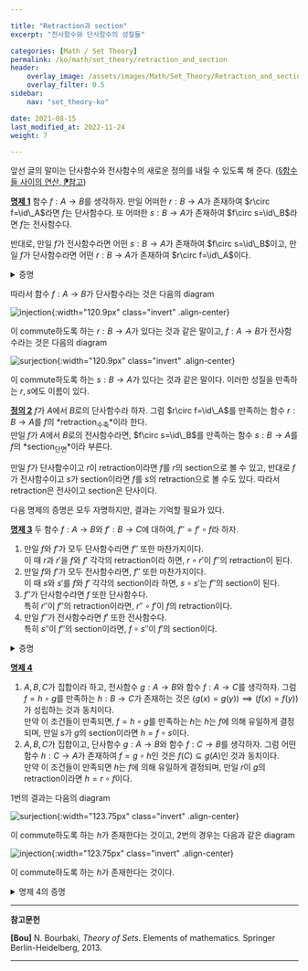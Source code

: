 ```yaml
---

title: "Retraction과 section"
excerpt: "전사함수와 단사함수의 성질들"

categories: [Math / Set Theory]
permalink: /ko/math/set_theory/retraction_and_section
header:
    overlay_image: /assets/images/Math/Set_Theory/Retraction_and_section.png
    overlay_filter: 0.5
sidebar: 
    nav: "set_theory-ko"

date: 2021-08-15
last_modified_at: 2022-11-24
weight: 7

---
```


앞선 글의 말미는 단사함수와 전사함수의 새로운 정의를 내릴 수 있도록 해 준다. ([§함수들 사이의 연산, ⁋참고](/ko/math/set_theory/operation_of_functions#rmk1))

<div class="proposition" markdown="1">

<ins id="prop1">**명제 1**</ins> 함수 $f:A\rightarrow B$를 생각하자. 만일 어떠한 $r:B\rightarrow A$가 존재하여 $r\circ f=\id\_A$라면 $f$는 단사함수다. 또 어떠한 $s:B\rightarrow A$가 존재하여 $f\circ s=\id\_B$라면 $f$는 전사함수다.  

반대로, 만일 $f$가 전사함수라면 어떤 $s:B\rightarrow A$가 존재하여 $f\circ s=\id\_B$이고, 만일 $f$가 단사함수라면 어떤 $r:B\rightarrow A$가 존재하여 $r\circ f=\id\_A$이다.

</div>
<details class="proof" markdown="1">
<summary>증명</summary>
두 번째 부분은 이미 이전 글에서 보였다. 따라서 처음 부분만 보이면 된다. 우선 $r\circ f=\id\_A$라 하자. 만일 $f(x)=f(y)$라면 

$$x=\id_{A}(x)=(r\circ f)(x)=r\circ(f(x))=r\circ(f(y))=(r\circ f)(y)=\id_{A}(y)=y$$ 

이므로 $f$는 단사함수이다. 이와 비슷하게, 만일 $f\circ s=\id\_{B}$라면 임의의 $y\in B$에 대하여

$$y=\id_{B}(y)=(f\circ s)(y)=f(s(y))$$ 

이므로 $y\in f(A)$이고, 따라서 $f$는 전사함수이다.

</details>

따라서 함수 $f:A\rightarrow B$가 단사함수라는 것은 다음의 diagram 

![injection](/assets/images/Math/Set_Theory/Retraction_and_section-1.png){:width="120.9px" class="invert" .align-center}

이 commute하도록 하는 $r:B\rightarrow A$가 있다는 것과 같은 말이고, $f:A\rightarrow B$가 전사함수라는 것은 다음의 diagram

![surjection](/assets/images/Math/Set_Theory/Retraction_and_section-2.png){:width="120.9px" class="invert" .align-center}

이 commute하도록 하는 $s:B\rightarrow A$가 있다는 것과 같은 말이다. 이러한 성질을 만족하는 $r,s$에도 이름이 있다.

<div class="definition" markdown="1">

<ins id="def2">**정의 2**</ins> $f$가 $A$에서 $B$로의 단사함수라 하자. 그럼 $r\circ f=\id\_A$를 만족하는 함수 $r:B\rightarrow A$를 $f$의 *retraction<sub>수축</sub>*이라 한다.  
만일 $f$가 $A$에서 $B$로의 전사함수라면, $f\circ s=\id\_B$를 만족하는 함수 $s:B\rightarrow A$를 $f$의 *section<sub>단면</sub>*이라 부른다.

</div>

만일 $f$가 단사함수이고 $r$이 retraction이라면 $f$를 $r$의 section으로 볼 수 있고, 반대로 $f$가 전사함수이고 $s$가 section이라면 $f$를 $s$의 retraction으로 볼 수도 있다. 따라서 retraction은 전사이고 section은 단사이다.

다음 명제의 증명은 모두 자명하지만, 결과는 기억할 필요가 있다.

<div class="proposition" markdown="1">

<ins id="prop3">**명제 3**</ins> 두 함수 $f:A\rightarrow B$와 $f':B\rightarrow C$에 대하여, $f''=f'\circ f$라 하자.

1. 만일 $f$와 $f'$가 모두 단사함수라면 $f''$ 또한 마찬가지이다.  
   이 때 $r$과 $r'$을 $f$와 $f'$ 각각의 retraction이라 하면, $r\circ r'$이 $f''$의 retraction이 된다.
2. 만일 $f$와 $f'$가 모두 전사함수라면, $f''$ 또한 마찬가지이다.  
   이 때 $s$와 $s'$를 $f$와 $f'$ 각각의 section이라 하면, $s\circ s'$는 $f''$의 section이 된다.
3. $f''$가 단사함수라면 $f$ 또한 단사함수다.  
   특히 $r''$이 $f''$의 retraction이라면, $r''\circ f'$이 $f$의 retraction이다.
4. 만일 $f''$가 전사함수라면 $f'$ 또한 전사함수다.  
   특히 $s''$이 $f''$의 section이라면, $f\circ s''$이 $f'$의 section이다.
</div>

<details class="proof" markdown="1">
<summary>증명</summary>

1. 우선 $f''(a\_1)=f''(a\_2)$라 하자. 그럼 $f'(f(a\_1))=f'(f(a\_2))$이므로, $f'$와 $f$가 단사라는 사실을 순서대로 써 주면 $a_1=a_2$를 얻는다. 즉 $f''$은 단사함수이다.  
    이제 $r$, $r'$을 각각 $f$, $f'$의 retraction이라 하자. 즉 $r\circ f=\id\_A$이고 $r'\circ f'=\id\_B$이다. 그럼 임의의 $a\in A$에 대하여, 

      $$((r\circ r')\circ(f'\circ f))(a)=(r\circ\id_{B}\circ f)(a)=(r\circ f)(a)=\id_{A}(a)=a$$  
    
    이므로 $r\circ r'$는 $f''$의 retraction이다.

2. $c\in C$라 하자. 그럼 $f'$가 전사이므로 $f'(b)=c$이도록 하는 $b\in B$가 존재한다. 이제 다시 $f$가 전사이므로 $f(a)=b$이도록 하는 $a\in A$가 존재한다. 따라서 $f''(a)=c$이고 $f''$는 전사함수이다. 이제 $s$와 $s'$를 $f$와 $f'$ 각각의 section이라 하면, 임의의 $c\in C$에 대하여

      $$((f'\circ f)\circ(s\circ s'))(c)=(f'\circ\id_{B}\circ s')(c)=(f'\circ s')(c)=\id_{C}(c)=c$$  
    
    이므로 $s\circ s'$는 $f''$의 section이다.

3. 어떠한 $a_1$, $a_2\in A$에 대하여 $f(a_1)=f(a_2)$라 하자. 그럼 $f''(a_1)=f'(f(a_1))=f'(f(a_2))=f''(a_2)$이고, $f''$가 단사함수이므로 $a\_1=a\_2$이다. 따라서 $f$도 단사함수다. 이제 임의의 $a\in A$에 대하여,   

     $$((r''\circ f')\circ f)(a)=(r''\circ f'')(a)=\id_A(a)=a $$ 

    이므로 $r''\circ f'$는 $f$의 retraction이다.

4. $f''$가 전사함수이므로, 어떠한 $c\in C$에 대하여 $f''(a)=c$인 $a\in A$가 존재한다. 따라서 $f'(f(a))=c$이므로, $f(a)=b\in B$가 $f'(b)=c$를 만족한다. 또 임의의 $c\in C$에 대하여  

     $$(f'\circ(f\circ s''))(c)=(f''\circ s'')(c)=\id_C(c)=c.$$  

</details>

<div class="proposition" markdown="1">

<ins id="prop4">**명제 4**</ins>

1. $A,B,C$가 집합이라 하고, 전사함수 $g:A\rightarrow B$와 함수 $f:A\rightarrow C$를 생각하자. 그럼 <phrase>$f=h\circ g$를 만족하는 $h:B\rightarrow C$가 존재하는 것</phrase>은 <phrase>$(g(x)=g(y))\implies(f(x)=f(y))$가 성립하는 것</phrase>과 동치이다.  
   만약 이 조건들이 만족되면, $f=h\circ g$를 만족하는 $h$는 $h$는 $f$에 의해 유일하게 결정되며, 만일 $s$가 $g$의 section이라면 $h=f\circ s$이다. 
2. $A,B,C$가 집합이고, 단사함수 $g:A\rightarrow B$와 함수 $f:C\rightarrow B$를 생각하자. 그럼 <phrase>어떤 함수 $h:C\rightarrow A$가 존재하여 $f=g\circ h$인 것</phrase>은 <phrase>$f(C)\subseteq g(A)$인 것</phrase>과 동치이다.  
   만약 이 조건들이 만족되면 $h$는 $f$에 의해 유일하게 결정되며, 만일 $r$이 $g$의 retraction이라면 $h=r\circ f$이다.
</div>

1번의 결과는 다음의 diagram

![surjection](/assets/images/Math/Set_Theory/Retraction_and_section-3.png){:width="123.75px"  class="invert" .align-center}

이 commute하도록 하는 $h$가 존재한다는 것이고, 2번의 경우는 다음과 같은 diagram

![injection](/assets/images/Math/Set_Theory/Retraction_and_section-4.png){:width="123.75px"  class="invert" .align-center}

이 commute하도록 하는 $h$가 존재한다는 것이다.

<details class="proof--alone" markdown="1">
<summary>명제 4의 증명</summary>

1. 우선 $f=h\circ g$라 하자. 만일 $g(x)=g(y)$라면  

    $$ f(x)=(h\circ g)(x)=h(g(x))=h(g(y))=(h\circ g)(y)=f(y)$$  

    이므로 $(g(x)=g(y))\implies(f(x)=f(y))$가 성립한다. 우리는 이 명제의 반대방향을 보여서 이 두 조건들이 동치임을 보여야 하고, 또 이 동치인 두 조건이 만족되면 $h$가 $h=f\circ s$로 유일하게 결정됨을 보여야 한다.   
    우선 이 조건들이 만족되면 $h$는 유일할 수밖에 없다는 것을 먼저 관찰하자.  
    $h$는 $B$에서의 각각의 원소 $y$들의 함숫값에 의해 결정되는데, $g$가 전사함수이므로 $g$의 어떤 section $s$에 대하여 $s(y)=x$이도록 할 수 있다. 이제  

    $$h(y)=(f\circ s)(y)=f(x)$$  

    이다. 또 다른 section $s'$가 존재하여 $s'(y)=x'$라 하더라도, 

    $$g(x)=g(s(y))=y=g(s'(y))=g(x')$$  

    이므로 동치인 조건 중 나중의 조건에 의하여 $f(x)=f(x')$이고, 따라서 $h(y)$의 값은 $s$의 선택에 관계없이 동일하다. 즉, $h$는 존재한다면 유일하다.
      
    이제 주어진 동치관계의 반대방향을 증명해야 한다. $(g(x)=g(y))\implies(f(x)=f(y))$를 가정하자. $s$를 $g$의 section이라 하고, 유일성 증명에서 힌트를 얻어 $h=f\circ s$로 정의하자. 그럼 임의의 $x\in A$에 대하여   

    $$(h\circ g)(x)=((f\circ s)\circ g)(x)=f(s(g(x)))$$  

    이 성립한다. 한편  

    $$g(s(g(x)))=\id_B(g(x))=g(x)$$  

    이므로, 주어진 조건에 의해 $f(s(g(x)))=f(x)$이다. 즉 $h(g(x))=f(x)$이므로 주어진 조건을 만족하는 $h$가 존재한다.

2. 우선 $f=g\circ h$라 하자. 그럼 임의의 $y\in f(C)$에 대하여 $y=f(x)$라 하면 $y=f(x)=g(h(x))\in g(A)$ 이므로 $f(C)\subseteq g(A)$임은 자명하다. 1의 증명과 마찬가지로, 먼저 $h$의 유일성을 보이자. $h$는 $f=g\circ h$를 만족하는 함수로 정의되므로, $h$가 임의의 $y\in G$에 대하여 유일한 함숫값을 가짐을 보이기 위해서는 다음의 식  

    $$h(y)=(\id_A\circ h)(y)=((r\circ g)\circ h)(y)=(r \circ f)(y)$$  

    의 우변이 retraction $r$의 선택에 관계없이 동일한 값을 가짐을 보이면 된다. 그런데 $r\circ g=r'\circ g=\id_A$이므로, 임의의 $g(x)\in g(A)$에 대하여 $r(g(x))=x=r'(g(x))$이다. 즉, $r\|\_{g(A)}=r'\|\_{g(A)}$이다. 이제 동치인 조건 중 나중의 조건에 의하여 $r$과 $r'$은 $f(y)\in f(C)\subseteq g(A)$ 위에서 같은 값을 가져야 한다. 따라서 $h$는 존재한다면 유일하다.  

    이제 반대방향을 보여야 한다. 유일성 증명에서 힌트를 얻어 $h=r\circ f$로 정의하자. 만일 $f(C)\subseteq g(A)$라면, 임의의 $x\in C$에 대하여   

    $$(g\circ h)(x)=(g\circ(r\circ f))(x)=(g\circ r)(f(x))$$  

    이 성립한다. 그런데 $f(x)\in f(C)\subseteq g(A)$이므로, $f(x)=g(y)$라 하면   

    $$(g\circ r)(f(x))=(g\circ r)(g(y))=(g\circ(r\circ g))(y)=(g\circ\id_A)(y)=g(y)=f(x)$$  

    이므로 $(g\circ h)(x)=f(x)$가 모든 $x\in C$에 대해 성립한다. 즉 주어진 조건을 만족하는 $h$가 존재한다.

</details>



---
**참고문헌**

**[Bou]** N. Bourbaki, <i>Theory of Sets</i>. Elements of mathematics. Springer Berlin-Heidelberg, 2013.

---

